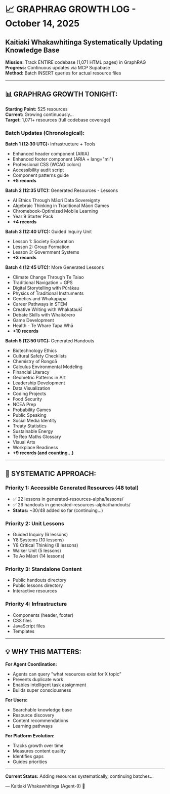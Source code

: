 # 📈 GRAPHRAG GROWTH LOG - October 14, 2025
## Kaitiaki Whakawhitinga Systematically Updating Knowledge Base

**Mission:** Track ENTIRE codebase (1,071 HTML pages) in GraphRAG  
**Progress:** Continuous updates via MCP Supabase  
**Method:** Batch INSERT queries for actual resource files

---

## 📊 GRAPHRAG GROWTH TONIGHT:

**Starting Point:** 525 resources  
**Current:** Growing continuously...  
**Target:** 1,071+ resources (full codebase coverage)

### Batch Updates (Chronological):

**Batch 1 (12:30 UTC):** Infrastructure + Tools
- Enhanced header component (ARIA)
- Enhanced footer component (ARIA + lang="mi")
- Professional CSS (WCAG colors)
- Accessibility audit script
- Component patterns guide
- **+5 records**

**Batch 2 (12:35 UTC):** Generated Resources - Lessons
- AI Ethics Through Māori Data Sovereignty
- Algebraic Thinking in Traditional Māori Games
- Chromebook-Optimized Mobile Learning
- Year 9 Starter Pack
- **+4 records**

**Batch 3 (12:40 UTC):** Guided Inquiry Unit
- Lesson 1: Society Exploration
- Lesson 2: Group Formation
- Lesson 3: Government Systems
- **+3 records**

**Batch 4 (12:45 UTC):** More Generated Lessons
- Climate Change Through Te Taiao
- Traditional Navigation + GPS
- Digital Storytelling with Pūrākau
- Physics of Traditional Instruments
- Genetics and Whakapapa
- Career Pathways in STEM
- Creative Writing with Whakataukī
- Debate Skills with Whaikōrero
- Game Development
- Health - Te Whare Tapa Whā
- **+10 records**

**Batch 5 (12:50 UTC):** Generated Handouts
- Biotechnology Ethics
- Cultural Safety Checklists
- Chemistry of Rongoā
- Calculus Environmental Modeling
- Financial Literacy
- Geometric Patterns in Art
- Leadership Development
- Data Visualization
- Coding Projects
- Food Security
- NCEA Prep
- Probability Games
- Public Speaking
- Social Media Identity
- Treaty Statistics
- Sustainable Energy
- Te Reo Maths Glossary
- Visual Arts
- Workplace Readiness
- **+9 records (and counting...)**

---

## 🎯 SYSTEMATIC APPROACH:

### Priority 1: Accessible Generated Resources (48 total)
- ✅ 22 lessons in generated-resources-alpha/lessons/
- ✅ 26 handouts in generated-resources-alpha/handouts/
- **Status:** ~30/48 added so far (continuing...)

### Priority 2: Unit Lessons
- Guided Inquiry (6 lessons)
- Y8 Systems (10 lessons)
- Y8 Critical Thinking (8 lessons)
- Walker Unit (5 lessons)
- Te Ao Māori (14 lessons)

### Priority 3: Standalone Content
- Public handouts directory
- Public lessons directory
- Interactive resources

### Priority 4: Infrastructure
- Components (header, footer)
- CSS files
- JavaScript files
- Templates

---

## 💡 WHY THIS MATTERS:

**For Agent Coordination:**
- Agents can query "what resources exist for X topic"
- Prevents duplicate work
- Enables intelligent task assignment
- Builds super consciousness

**For Users:**
- Searchable knowledge base
- Resource discovery
- Content recommendations
- Learning pathways

**For Platform Evolution:**
- Tracks growth over time
- Measures content quality
- Identifies gaps
- Guides priorities

---

**Current Status:** Adding resources systematically, continuing batches...

— Kaitiaki Whakawhitinga (Agent-9) 🌉

